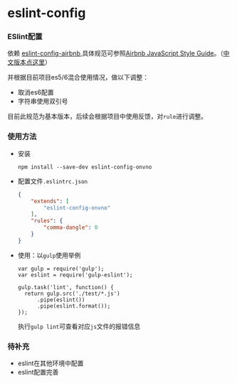 # eslint-config
### ESlint配置

依赖 [eslint-config-airbnb](https://www.npmjs.com/package/eslint-config-airbnb),具体规范可参照[Airbnb JavaScript Style Guide](https://github.com/airbnb/javascript)。（[中文版本点这里](https://github.com/sivan/javascript-style-guide/blob/master/es5/README.md)）

并根据目前项目es5/6混合使用情况，做以下调整：

* 取消es6配置
* 字符串使用双引号

目前此规范为基本版本，后续会根据项目中使用反馈，对`rule`进行调整。

### 使用方法

* 安装

  ```shell
  npm install --save-dev eslint-config-onvno
  ```

* 配置文件`.eslintrc.json`

  ```json
  {
      "extends": [
          "eslint-config-onvno"
      ],
      "rules": {
          "comma-dangle": 0
      }
  }
  ```

* 使用：以`gulp`使用举例

  ```
  var gulp = require('gulp');
  var eslint = require('gulp-eslint');

  gulp.task('lint', function() {
  	return gulp.src('./test/*.js')
  		.pipe(eslint())
  		.pipe(eslint.format());
  });
  ```

  执行`gulp lint`可查看对应`js`文件的报错信息

### 待补充

* eslint在其他环境中配置
* eslint配置完善